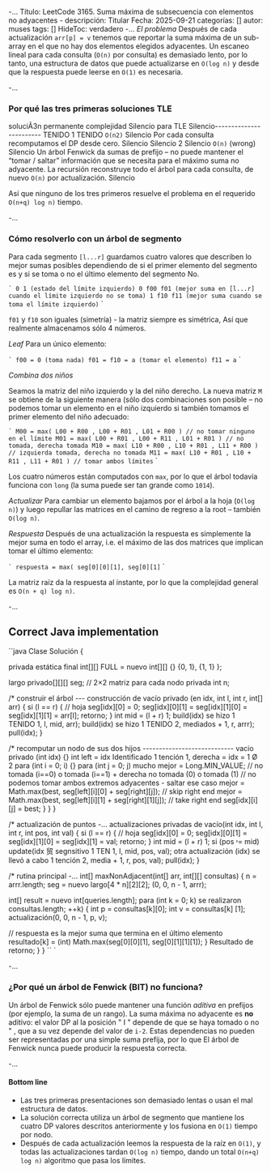 -...
Título: LeetCode 3165. Suma máxima de subsecuencia con elementos no adyacentes -
descripción: Titular
Fecha: 2025-09-21
categorías: []
autor: muses
tags: []
HideToc: verdadero
-...
*El problema*
Después de cada actualización `arr[p] = v` tenemos que reportar la suma máxima de un
sub-array en el que no hay dos elementos elegidos adyacentes.
Un escaneo lineal para cada consulta (`O(n)` por consulta) es demasiado lento,
por lo tanto, una estructura de datos que puede actualizarse en `O(log n)` y desde
que la respuesta puede leerse en `O(1)` es necesaria.

-...

### Por qué las tres primeras soluciones TLE

soluciÃ3n permanente complejidad Silencio para TLE
Silencio------------------------
TENIDO 1 TENIDO `O(n2)` Silencio Por cada consulta recomputamos el DP desde cero. Silencio
Silencio 2 Silencio `O(n)` (wrong) Silencio Un árbol Fenwick da sumas de prefijo – no puede mantener el
“tomar / saltar” información que se necesita para el máximo
suma no adyacente.
La recursión reconstruye todo el árbol para cada consulta,
de nuevo `O(n)` por actualización. Silencio

Así que ninguno de los tres primeros resuelve el problema en el requerido
`O(n+q) log n)` tiempo.

-...

### Cómo resolverlo con un árbol de segmento

Para cada segmento `[l...r]` guardamos cuatro valores que describen lo mejor
sumas posibles dependiendo de si el primer elemento del segmento es
y si se toma o no el último elemento del segmento
No.

`` `
0 1 (estado del límite izquierdo)
0 f00 f01 (mejor suma en [l...r] cuando el límite izquierdo no se toma)
1 f10 f11 (mejor suma cuando se toma el límite izquierdo)
`` `

`f01` y `f10` son iguales (simetría) - la matriz siempre es simétrica,
Así que realmente almacenamos sólo 4 números.

*Leaf*
Para un único elemento:

`` `
f00 = 0 (toma nada)
f01 = f10 = a (tomar el elemento)
f11 = a
`` `

*Combina dos niños*

Seamos la matriz del niño izquierdo y la del niño derecho.
La nueva matriz `M` se obtiene de la siguiente manera (sólo dos combinaciones son
posible – no podemos tomar un elemento en el niño izquierdo si también tomamos
el primer elemento del niño adecuado:

`` `
M00 = max( L00 + R00 , L00 + R01 , L01 + R00 ) // no tomar ninguno en el límite
M01 = max( L00 + R01 , L00 + R11 , L01 + R01 ) // no tomada, derecha tomada
M10 = max( L10 + R00 , L10 + R01 , L11 + R00 ) // izquierda tomada, derecha no tomada
M11 = max( L10 + R01 , L10 + R11 , L11 + R01 ) // tomar ambos límites
`` `

Los cuatro números están computados con `max`, por lo que el árbol todavía funciona
con `long` (la suma puede ser tan grande como `1014`).

*Actualizar*
Para cambiar un elemento bajamos por el árbol a la hoja
(`O(log n)`) y luego repullar las matrices en el camino de regreso a la
root – también `O(log n)`.

*Respuesta*
Después de una actualización la respuesta es simplemente la mejor suma en todo el array,
i.e. el máximo de las dos matrices que implican tomar el último
elemento:

`` `
respuesta = max( seg[0][0][1], seg[0][1]
`` `

La matriz raíz da la respuesta al instante, por lo que la complejidad general
es `O(n + q) log n)`.

-...

## Correct Java implementation

``java
Clase Solución {

privada estática final int[][] FULL = nuevo int[][] {}
{0, 1},
{1, 1}
};

largo privado[][][] seg; // 2×2 matriz para cada nodo
privada int n;

/* construir el árbol ---
construcción de vacío privado (en idx, int l, int r, int[] arr) {
si (l == r) { // hoja
seg[idx][0] = 0;
seg[idx][0][1] = seg[idx][1][0] = seg[idx][1][1] = arr[l];
retorno;
}
int mid = (l + r) 1;
build(idx) se hizo 1 TENIDO 1, l, mid, arr);
build(idx) se hizo 1 TENIDO 2, mediados + 1, r, arrr);
pull(idx);
}

/* recomputar un nodo de sus dos hijos ----------------------------
vacio privado (int idx) {}
int left = idx Identificado 1 tención 1, derecha = idx = 1 Ø 2
para (int i = 0; i) {}
para (int j = 0; j)
mucho mejor = Long.MIN_VALUE;
// no tomada (i==0) o tomada (i==1) + derecha no tomada (0) o tomada (1)
// no podemos tomar ambos extremos adyacentes - saltar ese caso
mejor = Math.max(best, seg[left][i][0] + seg[right][j]); // skip right end
mejor = Math.max(best, seg[left][i][1] + seg[right][1][j]); // take right end
seg[idx][i][j] = best;
}
}
}

/* actualización de puntos -...
actualizaciones privadas de vacío(int idx, int l, int r, int pos, int val) {
si (l == r) { // hoja
seg[idx][0] = 0;
seg[idx][0][1] = seg[idx][1][0] = seg[idx][1] = val;
retorno;
}
int mid = (l + r) 1;
si (pos י= mid) update(idx 贸 segnsitivo 1 TEN 1, l, mid, pos, val);
otra actualización (idx) se llevó a cabo 1 tención 2, media + 1, r, pos, val);
pull(idx);
}

/* rutina principal -...
int[] maxNonAdjacent(int[] arr, int[][] consultas) {
n = arrr.length;
seg = nuevo largo[4 * n][2][2];
(0, 0, n - 1, arrr);

int[] result = nuevo int[queries.length];
para (int k = 0; k) se realizaron consultas.length; ++k) {
int p = consultas[k][0];
int v = consultas[k] [1];
actualización(0, 0, n - 1, p, v);

// respuesta es la mejor suma que termina en el último elemento
resultado[k] = (int) Math.max(seg[0][0][1], seg[0][1][1][1]);
}
Resultado de retorno;
}
}
`` `

-...

### ¿Por qué un árbol de Fenwick (BIT) no funciona?

Un árbol de Fenwick sólo puede mantener una función *aditiva* en prefijos
(por ejemplo, la suma de un rango).
La suma máxima no adyacente es **no** aditivo: el valor DP al
la posición " I " depende de que se haya tomado o no " , que a su vez
depende del valor de `i‐2`.
Estas dependencias no pueden ser representadas por una simple suma prefija, por lo que
El árbol de Fenwick nunca puede producir la respuesta correcta.

-...

#### Bottom line

* Las tres primeras presentaciones son demasiado lentas o usan el mal
estructura de datos.
* La solución correcta utiliza un árbol de segmento que mantiene los cuatro DP
valores descritos anteriormente y los fusiona en `O(1)` tiempo por nodo.
* Después de cada actualización leemos la respuesta de la raíz en `O(1)`, y
todas las actualizaciones tardan `O(log n)` tiempo, dando un total
`O(n+q) log n)` algoritmo que pasa los límites.